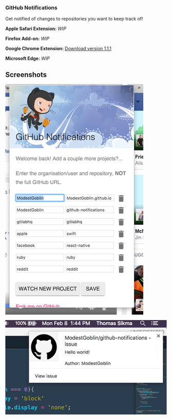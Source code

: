 ### GitHub Notifications

Get notified of changes to repositories you want to keep track of!

**Apple Safari Extension:** *WIP*

**Firefox Add-on:** *WIP*

**Google Chrome Extension:** [Download version 1.1.1](https://chrome.google.com/webstore/detail/github-notifications/lahlghihdacfigfokfmhbebnphanbfdg)

**Microsoft Edge:** *WIP*

## Screenshots

![](/images/screenshot.png)

![](/images/screenshot_2.png)